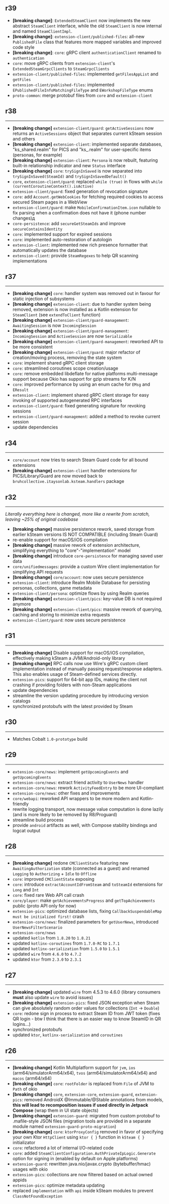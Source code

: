 ## r39

- **[breaking change]**: `ExtendedSteamClient` now implements the new abstract `SteamClient` interface, while the old `SteamClient` is now internal and named `SteamClientImpl`.  
- **[breaking change]**: `extension-client/published-files`: all-new `PublishedFile` class that features more mapped variables and improved code style
- **[breaking change]**: `core`: gRPC client `authenticationClient` renamed to `authentication`
- `core`: move gRPC clients from `extension-client`'s `ExtendedSteamGrpcClients` to `SteamGrpcClients`
- `extension-client/published-files`: implemented `getFilesAppList` and `getFiles`
- `extension-client/published-files`: implemented `EPublishedFileInfoMatchingFileType` and `EWorkshopFileType` enums
- `proto-common`: merge protobuf files from `core` and `extension-client`

## r38

---

- **[breaking change]** `extension-client/guard`: `getActiveSessions` now returns an `ActiveSessions` object that separates current kSteam session and others
- **[breaking change]** `extension-client`: implemented separate databases, "ks_shared.realm" for PICS and "ks_<ID>.realm" for user-specific items (personas, for example)
- **[breaking change]** `extension-client`: `Persona` is now rebuilt, featuring built-in relationship indicator and new `Status` interface
- **[breaking change]** `core`: `trySignInSaved` is now separated into `trySignInSaved(SteamId)` and `trySignInSavedDefault()`
- `core`, `extension-client/guard`: replaced `while (true)` in flows with `while (currentCoroutineContext().isActive)`
- `extension-client/guard`: fixed generation of revocation signature
- `core`: add `Account.getWebCookies` for fetching required cookies to access secured Steam pages in a WebView
- `extension-client/guard`: make `MobileConfirmationItem.icon` nullable to fix parsing when a confirmation does not have it (phone number changes)д
- `core-persistence`: add `secureGetSteamIds` and improve `secureContainsIdentity`
- `core`: implemented support for expired sessions
- `core`: implemented auto-restoration of autologin
- `extension-client`: implemented new rich presence formatter that automatically updates the database
- `extension-client`: provide `SteamRegexes` to help QR scanning implementations 

## r37

---

- **[breaking change]** `core`: handler system was removed out in favour for static injection of subsystems
- **[breaking change]** `extension-client`: due to handler system being removed, extension is now installed as a Kotlin extension for `SteamClient` (see `extendToClient` function)
- **[breaking change]** `extension-client/guard-management`: `AwaitingSession` is now `IncomingSession`
- **[breaking change]** `extension-client/guard-management`: `IncomingSession` and `ActiveSession` are now `Serializable`
- **[breaking change]** `extension-client/guard-management`: reworked API to be more consistent
- **[breaking change]** `extension-client/guard`: major refactor of creation/moving process, removing the state system
- `core`: implement shared gRPC client storage
- `core`: streamlined coroutines scope creation/usage
- `core`: remove embedded libdeflate for native platforms multi-message support because Okio has support for gzip streams for K/N
- `core`: improved performance by using an enum cache for `EMsg` and `EResult`
- `extension-client`: implement shared gRPC client storage for easy invoking of supported autogenerated RPC interfaces
- `extension-client/guard`: fixed generating signature for revoking sessions
- `extension-client/guard-management`: added a method to revoke current session
- update dependencies

## r34

---

- `core/account` now tries to search Steam Guard code for all bound extensions
- **[breaking change]** `extension-client` handler extensions for PICS/Library/Guard are now moved back to `bruhcollective.itaysonlab.ksteam.handlers` package

## r32

---

*Literally everything here is changed, more like a rewrite from scratch, leaving ~25% of original codebase*

- **[breaking change]** massive persistence rework, saved storage from earlier kSteam versions IS NOT COMPATIBLE (including Steam Guard)
- re-enable support for macOS/iOS compilation
- **[breaking change]** massive rework of extension architecture, simplifying everything to "core"-"implementation" model
- **[breaking change]** introduce `core-persistence` for managing saved user data
- `core/unifiedmessages`: provide a custom Wire client implementation for simplifying API requests
- **[breaking change]** `core/account`: now uses secure persistence
- `extension-client`: introduce Realm Mobile Database for persisting personas, collections, game metadata  
- `extension-client/persona`: optimize flows by using Realm queries
- **[breaking change]** `extension-client/pics`: key-value DB is not required anymore
- **[breaking change]** `extension-client/pics`: massive rework of querying, caching and storing to minimize extra requests
- `extension-client/guard`: now uses secure persistence

## r31

---

- **[breaking change]** Disable support for macOS/iOS compilation, effectively making kSteam a JVM/Android-only library
- **[breaking change]** RPC calls now use Wire's gRPC custom client implementation instead of manually passing request/response adapters. This also enables usage of Steam-defined services directly.
- `extension-pics`: support for 64-bit app IDs, making the client not crashing if providing folders with non-Steam applications 
- update dependencies
- streamline the version updating procedure by introducing version catalogs
- synchronized protobufs with the latest provided by Steam

## r30

---

- Matches Cobalt `1.0-prototype` build

## r29

---

- `extension-core/news`: implement `getUpcomingEvents` and `getUpcomingEvents`
- `extension-core/news`: extract friend activity to `UserNews` handler
- `extension-core/news`: rework `ActivityFeedEntry` to be more UI-compliant
- `extension-core/news`: other fixes and improvements
- `core/webapi`: reworked API wrappers to be more modern and Kotlin-friendly
- rewrite logging transport, now message value computation is done lazily (and is more likely to be removed by R8/Proguard)
- streamline build process
- provide `android` artifacts as well, with Compose stability bindings and logcat output

## r28

---

- **[breaking change]** redone `CMClientState` featuring new `AwaitingAuthorization` state (connected as a guest) and renamed `Logging` to `Authorizing` + `Idle` to `Offline`
- `core`: improved `CMClientState` exposing
- `core`: introduce `extractAccountIdFromSteam` and `toSteamId` extensions for `Long` and `Int`
- `core`: fixed rare Web API call crash
- `core/player`: make `getAchievementsProgress` and `getTopAchievements` public (proto API only for now)
- `extension-pics`: optimized database lists, fixing `CallbackSuspendableMap must be initialized first!` crash
- `extension-core/news`: finalized parameters for `getUserNews`, introduced `UserNewsFilterScenario`
- `extension-core/news`
- updated `kotlin` from `1.8.20` to `1.8.21`
- updated `kotlinx-coroutines` from `1.7.0-RC` to `1.7.1`
- updated `kotlinx-serialization` from `1.5.0` to `1.5.1`
- updated `wire` from `4.6.0` to `4.7.2`
- updated `ktor` from `2.3.0` to `2.3.1`

## r27

---

- **[breaking change]** updated `wire` from 4.5.3 to 4.6.0 (library consumers **must** also update `wire` to avoid issues)
- **[breaking change]** `extension-pics`: fixed JSON exception when Steam can give absolutely random order values for collections (`Int` -> `Double`)
- `core`: redone sign in process to extract Steam ID from JWT token (fixes QR login - btw I think that there is an easier way to know SteamID in QR logins...) 
- synchronized protobufs
- updated `ktor`, `kotlinx-serialization` and `coroutines`

## r26

---

- **[breaking change]** Kotlin Multiplatform support for `jvm`, `ios` (arm64/simulatorArm64/x64), `tvos` (arm64/simulatorArm64/x64) and `macos` (arm64/x64)
- **[breaking change]** `core`: `rootFolder` is replaced from `File` of JVM to `Path` of okio
- **[breaking change]** `core`, `extension-core`, `extension-guard`, `extension-pics`: removed AndroidX @Immutable/@Stable annotations from models, **this will lead to recomposition issues if used directly in Jetpack Compose** (wrap them in UI state objects)
- **[breaking change]** `extension-guard`: migrated from custom protobuf to .mafile-style JSON files (migration tools are provided in a separate module named `extension-guard-proto-migration`)
- **[breaking change]** `core`: `ktorProxyConfig` removed in favor of specifying your own Ktor `HttpClient` using `ktor { }` function in `kSteam { }` initializator
- `core`: refactored a lot of internal I/O-related code
- `core`: added `SteamClientConfiguration.AuthPrivateIpLogic.Generate` option for signing in (enabled by default on Apple platforms)
- `extension-guard`: rewritten java.nio/javax.crypto (bytebuffer/hmac) usages with okio
- `extension-pics`: collections are now filtered based on actual owned appids
- `extension-pics`: optimize metadata updating
- replaced `implementation` with `api` inside kSteam modules to prevent `ClassNotFoundException`